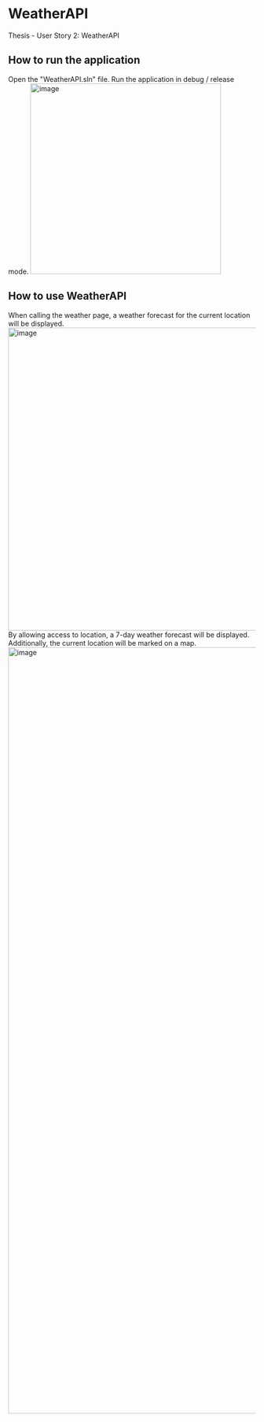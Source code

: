 # WeatherAPI
Thesis - User Story 2: WeatherAPI 

## How to run the application
Open the "WeatherAPI.sln" file.
Run the application in debug / release mode.
<img width="388" alt="image" src="https://user-images.githubusercontent.com/32513546/180615635-c07f7129-7c93-45fb-987a-0365fe0fc84f.png">

## How to use WeatherAPI
When calling the weather page, a weather forecast for the current location will be displayed.
<img width="616" alt="image" src="https://user-images.githubusercontent.com/32513546/180615829-6436250a-d4eb-4256-9d01-f1036cfde4d8.png">
By allowing access to location, a 7-day weather forecast will be displayed. Additionally, the current location will be marked on a map. 
<img width="1559" alt="image" src="https://user-images.githubusercontent.com/32513546/180615880-ae009ab7-e16c-4c4a-8b55-f252b69c4a6e.png">
